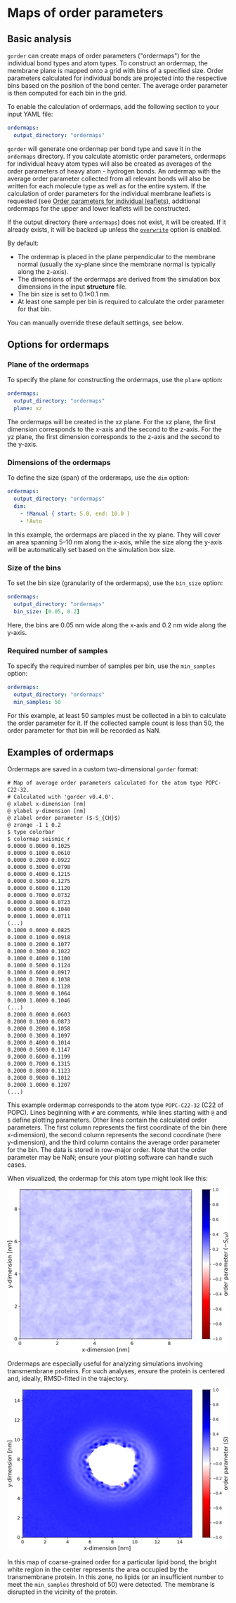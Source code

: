 # Maps of order parameters

## Basic analysis

`gorder` can create maps of order parameters ("ordermaps") for the individual bond types and atom types. To construct an ordermap, the membrane plane is mapped onto a grid with bins of a specified size. Order parameters calculated for individual bonds are projected into the respective bins based on the position of the bond center. The average order parameter is then computed for each bin in the grid.

To enable the calculation of ordermaps, add the following section to your input YAML file:

```yaml
ordermaps:
  output_directory: "ordermaps"
```

`gorder` will generate one ordermap per bond type and save it in the `ordermaps` directory. If you calculate atomistic order parameters, ordermaps for individual heavy atom types will also be created as averages of the order parameters of heavy atom - hydrogen bonds. An ordermap with the average order parameter collected from all relevant bonds will also be written for each molecule type as well as for the entire system. If the calculation of order parameters for the individual membrane leaflets is requested (see [Order parameters for individual leaflets](leaflets.md)), additional ordermaps for the upper and lower leaflets will be constructed.

If the output directory (here `ordermaps`) does not exist, it will be created. If it already exists, it will be backed up unless the [`overwrite`](other_options.md#overwrite) option is enabled.

By default:
- The ordermap is placed in the plane perpendicular to the membrane normal (usually the xy-plane since the membrane normal is typically along the z-axis).
- The dimensions of the ordermaps are derived from the simulation box dimensions in the input **structure** file.
- The bin size is set to 0.1×0.1 nm.
- At least one sample per bin is required to calculate the order parameter for that bin.

You can manually override these default settings, see below.

## Options for ordermaps

### Plane of the ordermaps

To specify the plane for constructing the ordermaps, use the `plane` option:

```yaml
ordermaps:
  output_directory: "ordermaps"
  plane: xz
```

The ordermaps will be created in the xz plane. For the xz plane, the first dimension corresponds to the x-axis and the second to the z-axis. For the yz plane, the first dimension corresponds to the z-axis and the second to the y-axis.

### Dimensions of the ordermaps

To define the size (span) of the ordermaps, use the `dim` option:

```yaml
ordermaps:
  output_directory: "ordermaps"
  dim:
    - !Manual { start: 5.0, end: 10.0 }
    - !Auto
```

In this example, the ordermaps are placed in the xy plane. They will cover an area spanning 5–10 nm along the x-axis, while the size along the y-axis will be automatically set based on the simulation box size.

### Size of the bins

To set the bin size (granularity of the ordermaps), use the `bin_size` option:

```yaml
ordermaps:
  output_directory: "ordermaps"
  bin_size: [0.05, 0.2]
```

Here, the bins are 0.05 nm wide along the x-axis and 0.2 nm wide along the y-axis.

### Required number of samples

To specify the required number of samples per bin, use the `min_samples` option:

```yaml
ordermaps:
  output_directory: "ordermaps"
  min_samples: 50
```

For this example, at least 50 samples must be collected in a bin to calculate the order parameter for it. If the collected sample count is less than 50, the order parameter for that bin will be recorded as NaN.

## Examples of ordermaps

Ordermaps are saved in a custom two-dimensional `gorder` format:

```text
# Map of average order parameters calculated for the atom type POPC-C22-32.
# Calculated with 'gorder v0.4.0'.
@ xlabel x-dimension [nm]
@ ylabel y-dimension [nm]
@ zlabel order parameter ($-S_{CH}$)
@ zrange -1 1 0.2
$ type colorbar
$ colormap seismic_r
0.0000 0.0000 0.1025
0.0000 0.1000 0.0610
0.0000 0.2000 0.0922
0.0000 0.3000 0.0798
0.0000 0.4000 0.1215
0.0000 0.5000 0.1275
0.0000 0.6000 0.1120
0.0000 0.7000 0.0732
0.0000 0.8000 0.0723
0.0000 0.9000 0.1040
0.0000 1.0000 0.0711
(...)
0.1000 0.0000 0.0825
0.1000 0.1000 0.0918
0.1000 0.2000 0.1077
0.1000 0.3000 0.1022
0.1000 0.4000 0.1100
0.1000 0.5000 0.1124
0.1000 0.6000 0.0917
0.1000 0.7000 0.1038
0.1000 0.8000 0.1128
0.1000 0.9000 0.1064
0.1000 1.0000 0.1046
(...)
0.2000 0.0000 0.0603
0.2000 0.1000 0.0873
0.2000 0.2000 0.1058
0.2000 0.3000 0.1097
0.2000 0.4000 0.1014
0.2000 0.5000 0.1147
0.2000 0.6000 0.1199
0.2000 0.7000 0.1315
0.2000 0.8000 0.1123
0.2000 0.9000 0.1012
0.2000 1.0000 0.1207
(...)
```

This example ordermap corresponds to the atom type `POPC-C22-32` (C22 of POPC). Lines beginning with `#` are comments, while lines starting with `@` and `$` define plotting parameters. Other lines contain the calculated order parameters. The first column represents the first coordinate of the bin (here x-dimension), the second column represents the second coordinate (here y-dimension), and the third column contains the average order parameter for the bin. The data is stored in row-major order. Note that the order parameter may be NaN; ensure your plotting software can handle such cases.

When visualized, the ordermap for this atom type might look like this:

![Example of an ordermap](ordermap_example_1.png)

Ordermaps are especially useful for analyzing simulations involving transmembrane proteins. For such analyses, ensure the protein is centered and, ideally, RMSD-fitted in the trajectory.

![Example of an ordermap with transmembrane protein](ordermap_example_2.png)

In this map of coarse-grained order for a particular lipid bond, the bright white region in the center represents the area occupied by the transmembrane protein. In this zone, no lipids (or an insufficient number to meet the `min_samples` threshold of 50) were detected. The membrane is disrupted in the vicinity of the protein.